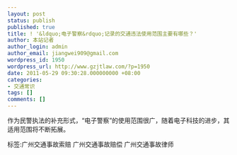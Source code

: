 ```yaml
---
layout: post
status: publish
published: true
title: ! '&ldquo;电子警察&rdquo;记录的交通违法使用范围主要有哪些？'
author: 本站记者
author_login: admin
author_email: jiangwei909@gmail.com
wordpress_id: 1950
wordpress_url: http://www.gzjtlaw.com/?p=1950
date: 2011-05-29 09:30:28.000000000 +08:00
categories:
- 交通常识
tags: []
comments: []
---
```

作为民警执法的补充形式，&ldquo;电子警察&rdquo;的使用范围很广，随着电子科技的进步，其适用范围将不断拓展。标签:广州交通事故索赔 广州交通事故赔偿 广州交通事故律师
